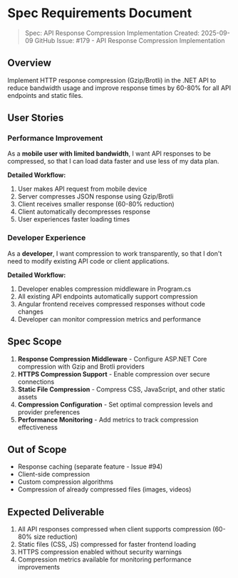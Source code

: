 # Spec Requirements Document

> Spec: API Response Compression Implementation
> Created: 2025-09-09
> GitHub Issue: #179 - API Response Compression Implementation

## Overview

Implement HTTP response compression (Gzip/Brotli) in the .NET API to reduce bandwidth usage and improve response times by 60-80% for all API endpoints and static files.

## User Stories

### Performance Improvement

As a **mobile user with limited bandwidth**, I want API responses to be compressed, so that I can load data faster and use less of my data plan.

**Detailed Workflow:**
1. User makes API request from mobile device
2. Server compresses JSON response using Gzip/Brotli
3. Client receives smaller response (60-80% reduction)
4. Client automatically decompresses response
5. User experiences faster loading times

### Developer Experience

As a **developer**, I want compression to work transparently, so that I don't need to modify existing API code or client applications.

**Detailed Workflow:**
1. Developer enables compression middleware in Program.cs
2. All existing API endpoints automatically support compression
3. Angular frontend receives compressed responses without code changes
4. Developer can monitor compression metrics and performance

## Spec Scope

1. **Response Compression Middleware** - Configure ASP.NET Core compression with Gzip and Brotli providers
2. **HTTPS Compression Support** - Enable compression over secure connections
3. **Static File Compression** - Compress CSS, JavaScript, and other static assets
4. **Compression Configuration** - Set optimal compression levels and provider preferences
5. **Performance Monitoring** - Add metrics to track compression effectiveness

## Out of Scope

- Response caching (separate feature - Issue #94)
- Client-side compression
- Custom compression algorithms
- Compression of already compressed files (images, videos)

## Expected Deliverable

1. All API responses compressed when client supports compression (60-80% size reduction)
2. Static files (CSS, JS) compressed for faster frontend loading
3. HTTPS compression enabled without security warnings
4. Compression metrics available for monitoring performance improvements